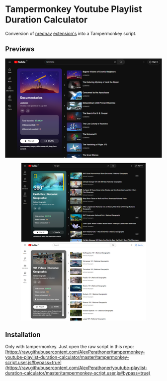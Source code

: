 # Tampermonkey Youtube Playlist Duration Calculator

Conversion of [nrednav](https://github.com/nrednav) [extension's](https://github.com/nrednav/youtube-playlist-duration-calculator) into a Tampermonkey script.

## Previews

<p align="center">
  <img src="screenshots/default.png" width="800">
</p>

<p align="center">
  <img src="screenshots/example1.png" width="400">
  <img src="screenshots/example1_2.png" width="400">
</p>

## Installation

Only with tampermonkey. Just open the raw script in this repo: [https://raw.githubusercontent.com/AlexPerathoner/tampermonkey-youtube-playlist-duration-calculator/master/tampermonkey-script.user.js#bypass=true](https://raw.githubusercontent.com/AlexPerathoner/youtube-playlist-duration-calculator/master/tampermonkey-script.user.js#bypass=true)